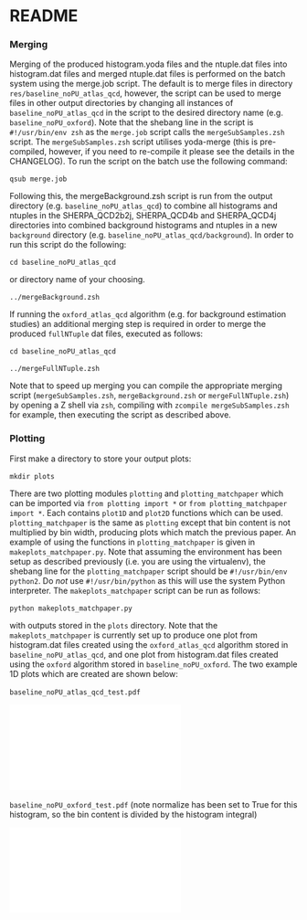 README
==============

### Merging

Merging of the produced histogram.yoda files and the ntuple.dat files into histogram.dat files and merged ntuple.dat files is performed on the batch system using the merge.job script. The default is to merge files in directory `res/baseline_noPU_atlas_qcd`, however, the script can be used to merge files in other output directories by changing all instances of `baseline_noPU_atlas_qcd` in the script to the desired directory name (e.g. `baseline_noPU_oxford`). Note that the shebang line in the script is `#!/usr/bin/env zsh` as the `merge.job` script calls the `mergeSubSamples.zsh` script. The `mergeSubSamples.zsh` script utilises yoda-merge (this is pre-compiled, however, if you need to re-compile it please see the details in the CHANGELOG). To run the script on the batch use the following command:

```
qsub merge.job
```

Following this, the mergeBackground.zsh script is run from the output directory (e.g. `baseline_noPU_atlas_qcd`) to combine all histograms and ntuples in the SHERPA_QCD2b2j, SHERPA_QCD4b and SHERPA_QCD4j directories into combined background histograms and ntuples in a new `background` directory (e.g. `baseline_noPU_atlas_qcd/background`). In order to run this script do the following:

```
cd baseline_noPU_atlas_qcd 
```
or directory name of your choosing. 

```
../mergeBackground.zsh
```

If running the `oxford_atlas_qcd` algorithm (e.g. for background estimation studies) an additional merging step is required in order to merge the produced `fullNTuple` dat files, executed as follows:

```
cd baseline_noPU_atlas_qcd 
```

```
../mergeFullNTuple.zsh
```

Note that to speed up merging you can compile the appropriate merging script (`mergeSubSamples.zsh`, `mergeBackground.zsh`  or `mergeFullNTuple.zsh`) by opening a Z shell via `zsh`, compiling with `zcompile mergeSubSamples.zsh` for example, then executing the script as described above.

### Plotting

First make a directory to store your output plots:

```
mkdir plots
```

There are two plotting modules `plotting` and `plotting_matchpaper` which can be imported via `from plotting import *` or `from plotting_matchpaper import *`. Each contains `plot1D` and `plot2D`
functions which can be used. `plotting_matchpaper` is the same as `plotting` except that bin content is not multiplied by bin width, producing plots which match the previous paper. An example of using the functions in `plotting_matchpaper` is given in `makeplots_matchpaper.py`. Note that assuming the environment has been setup as described previously (i.e. you are using the virtualenv), the shebang line for the `plotting_matchpaper` script should be `#!/usr/bin/env python2`. Do *not* use `#!/usr/bin/python` as this will use the system Python interpreter. The `makeplots_matchpaper` script can be run as follows:

```
python makeplots_matchpaper.py
```

with outputs stored in the `plots` directory. Note that the `makeplots_matchpaper` is currently set up to produce one plot from histogram.dat files created using the `oxford_atlas_qcd` algorithm stored in `baseline_noPU_atlas_qcd`, and one plot from histogram.dat files created using the `oxford` algorithm stored in `baseline_noPU_oxford`. The two example 1D plots which are created are shown below:

`baseline_noPU_atlas_qcd_test.pdf`

![Example plot](plots/baseline_noPU_atlas_qcd_test.pdf)


`baseline_noPU_oxford_test.pdf` (note normalize has been set to True for this histogram, so the bin content is divided by the histogram integral)

![Example plot](plots/baseline_noPU_oxford_test.pdf)




